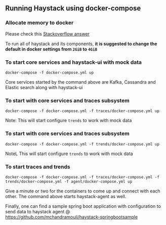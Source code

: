 ## Running Haystack using docker-compose

### Allocate memory to docker

Please check this [Stackoverflow answer](https://stackoverflow.com/questions/44533319/how-to-assign-more-memory-to-docker-container) 

To run all of haystack and its components, **it is suggested to change the default in docker settings from `2GiB` to `4GiB`**


### To start core services and haystack-ui with mock data

```
docker-compose -f docker-compose.yml up
```

Core services started by the command above are  Kafka, Cassandra and Elastic search along with haystack-ui

### To start with core services and traces subsystem 

```
docker-compose -f docker-compose.yml -f traces/docker-compose.yml up
```

Note: This will start configure `trends` to work with mock data

### To start with core services and traces subsystem 

```
docker-compose -f docker-compose.yml -f trends/docker-compose.yml up
```

NoteL This will start configure `trends` to work with mock data

### To start traces and trends

```
docker-compose -f docker-compose.yml -f traces/docker-compose.yml -f trends/docker-compose.yml -f agent/docker-compose.yml up
```

Give a minute or two for the containers to come up and connect with each other. The command above starts haystack-agent as well. 

Finally, one can find a sample spring boot application with configuration to send data to haystack agent @  https://github.com/mchandramouli/haystack-springbootsample

